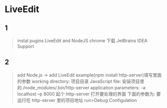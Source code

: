 # LiveEdit

## 1

> instal pugins LiveEdit and NodeJS chrome 下载 JetBrains IDEA Support

## 2

> add Node.js -> add LiveEdit example(npm install http-server)填写里面的参数
> working directory: 项目目录 JavaScript file: 安装项目里的./node_modules/.bin/http-server application parameters: -a localhost –p 8000
> 起个 http-server 打开要处理的界面 下面的参数为: 要运行在 http-server 里的项目地址
> run>Debug Configulation
